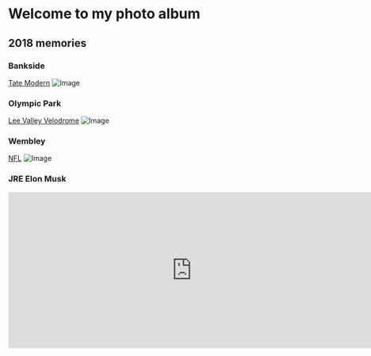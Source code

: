 # Welcome to my photo album

## 2018 memories

### Bankside
[Tate Modern](https://www.instagram.com/p/BNTtAtYj8rD5PQY1KIExHxe6xpGzOj6fhP2MqMo/) ![Image](https://instagram.flhr2-1.fna.fbcdn.net/vp/ea0a606c62f55a46eaca845a4d3db734/5CEB89F5/t51.2885-15/e35/14624509_1603818669926655_5837834778400784384_n.jpg?_nc_ht=instagram.flhr2-1.fna.fbcdn.net)

### Olympic Park
[Lee Valley Velodrome](https://www.instagram.com/p/BNkFFIUD7gtSHOpBOVxkjmSVeikYToRnKriovw0/) ![Image](https://instagram.flhr2-1.fna.fbcdn.net/vp/a9fda799f855ca64ee8316bcac2cee61/5CE43D74/t51.2885-15/e35/15253192_1841685486113715_5924335462691897344_n.jpg?_nc_ht=instagram.flhr2-1.fna.fbcdn.net)

### Wembley
[NFL](https://www.instagram.com/p/BMMTgyAj8CiwObJEmnqzois_iJWq7STnlkGMIE0/) ![Image](https://instagram.flhr2-1.fna.fbcdn.net/vp/45cbe1f35059a310fec392f878b6f184/5CDB2068/t51.2885-15/e35/14719190_356020781401405_73025864350040064_n.jpg?_nc_ht=instagram.flhr2-1.fna.fbcdn.net)

### JRE Elon Musk

<iframe width="740" height="315" src="https://www.youtube.com/embed/ycPr5-27vSI?t=7814" frameborder="0" allow="accelerometer; autoplay; encrypted-media; gyroscope; picture-in-picture" allowfullscreen></iframe>
